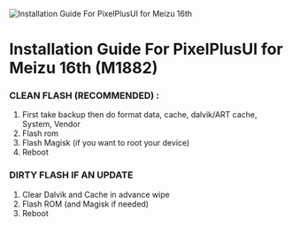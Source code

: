 ![Installation Guide For PixelPlusUI for Meizu 16th](https://i.imgur.com/pmZkslu.png "Installation")

# Installation Guide For PixelPlusUI for Meizu 16th (M1882)

### CLEAN FLASH (RECOMMENDED) : 
1. First take backup then do format data, cache, dalvik/ART cache, System, Vendor
2. Flash rom
3. Flash Magisk (if you want to root your device) 
4. Reboot

### DIRTY FLASH IF AN UPDATE
1. Clear Dalvik and Cache in advance wipe
2. Flash ROM (and Magisk if needed)
3. Reboot
